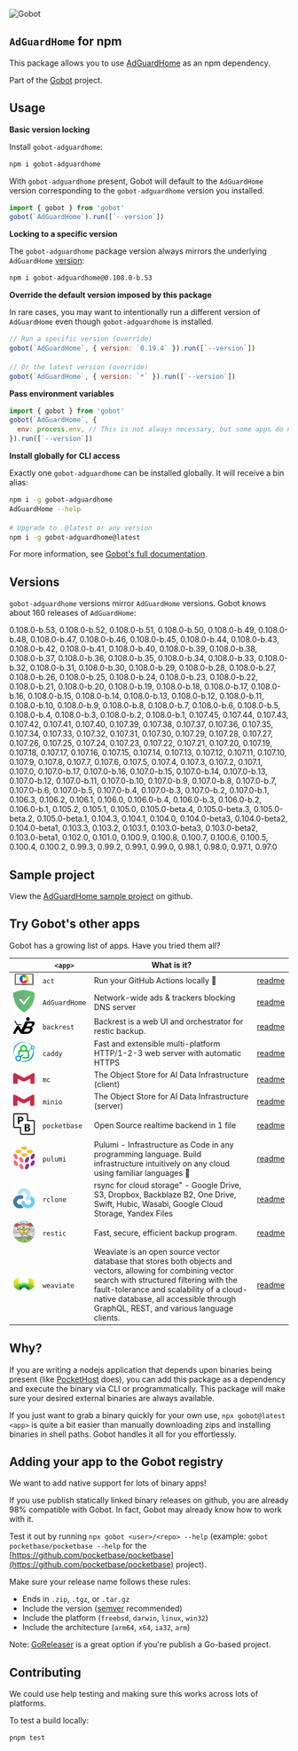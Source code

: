 ![Gobot](https://raw.githubusercontent.com/benallfree/gobot/v1.0.0-alpha.21/assets/gobot-banner-300x.png)

## `AdGuardHome` for npm

This package allows you to use [AdGuardHome](https://adguard.com/adguard-home.html) as an npm dependency.

Part of the [Gobot](https://www.npmjs.com/package/gobot) project.

## Usage

**Basic version locking**

Install `gobot-adguardhome`:

```bash
npm i gobot-adguardhome
```

With `gobot-adguardhome` present, Gobot will default to the `AdGuardHome` version corresponding to the `gobot-adguardhome` version you installed.

```js
import { gobot } from 'gobot'
gobot(`AdGuardHome`).run([`--version`])
```

**Locking to a specific version**

The `gobot-adguardhome` package version always mirrors the underlying `AdGuardHome` [version](#known-versions):

```bash
npm i gobot-adguardhome@0.108.0-b.53
```

**Override the default version imposed by this package**

In rare cases, you may want to intentionally run a different version of `AdGuardHome` even though `gobot-adguardhome` is installed.

```js
// Run a specific version (override)
gobot(`AdGuardHome`, { version: `0.19.4` }).run([`--version`])

// Or the latest version (override)
gobot(`AdGuardHome`, { version: `*` }).run([`--version`])
```

**Pass environment variables**

```js
import { gobot } from 'gobot'
gobot(`AdGuardHome`, {
  env: process.env, // This is not always necessary, but some apps do need it
}).run([`--version`])
```

**Install globally for CLI access**

Exactly one `gobot-adguardhome` can be installed globally. It will receive a bin alias:

```bash
npm i -g gobot-adguardhome
AdGuardHome --help

# Upgrade to  @latest or any version
npm i -g gobot-adguardhome@latest
```

For more information, see [Gobot's full documentation](https://github.com/benallfree/gobot).



## Versions

`gobot-adguardhome` versions mirror `AdGuardHome` versions. Gobot knows about 160 releases of `AdGuardHome`:

0.108.0-b.53, 0.108.0-b.52, 0.108.0-b.51, 0.108.0-b.50, 0.108.0-b.49, 0.108.0-b.48, 0.108.0-b.47, 0.108.0-b.46, 0.108.0-b.45, 0.108.0-b.44, 0.108.0-b.43, 0.108.0-b.42, 0.108.0-b.41, 0.108.0-b.40, 0.108.0-b.39, 0.108.0-b.38, 0.108.0-b.37, 0.108.0-b.36, 0.108.0-b.35, 0.108.0-b.34, 0.108.0-b.33, 0.108.0-b.32, 0.108.0-b.31, 0.108.0-b.30, 0.108.0-b.29, 0.108.0-b.28, 0.108.0-b.27, 0.108.0-b.26, 0.108.0-b.25, 0.108.0-b.24, 0.108.0-b.23, 0.108.0-b.22, 0.108.0-b.21, 0.108.0-b.20, 0.108.0-b.19, 0.108.0-b.18, 0.108.0-b.17, 0.108.0-b.16, 0.108.0-b.15, 0.108.0-b.14, 0.108.0-b.13, 0.108.0-b.12, 0.108.0-b.11, 0.108.0-b.10, 0.108.0-b.9, 0.108.0-b.8, 0.108.0-b.7, 0.108.0-b.6, 0.108.0-b.5, 0.108.0-b.4, 0.108.0-b.3, 0.108.0-b.2, 0.108.0-b.1, 0.107.45, 0.107.44, 0.107.43, 0.107.42, 0.107.41, 0.107.40, 0.107.39, 0.107.38, 0.107.37, 0.107.36, 0.107.35, 0.107.34, 0.107.33, 0.107.32, 0.107.31, 0.107.30, 0.107.29, 0.107.28, 0.107.27, 0.107.26, 0.107.25, 0.107.24, 0.107.23, 0.107.22, 0.107.21, 0.107.20, 0.107.19, 0.107.18, 0.107.17, 0.107.16, 0.107.15, 0.107.14, 0.107.13, 0.107.12, 0.107.11, 0.107.10, 0.107.9, 0.107.8, 0.107.7, 0.107.6, 0.107.5, 0.107.4, 0.107.3, 0.107.2, 0.107.1, 0.107.0, 0.107.0-b.17, 0.107.0-b.16, 0.107.0-b.15, 0.107.0-b.14, 0.107.0-b.13, 0.107.0-b.12, 0.107.0-b.11, 0.107.0-b.10, 0.107.0-b.9, 0.107.0-b.8, 0.107.0-b.7, 0.107.0-b.6, 0.107.0-b.5, 0.107.0-b.4, 0.107.0-b.3, 0.107.0-b.2, 0.107.0-b.1, 0.106.3, 0.106.2, 0.106.1, 0.106.0, 0.106.0-b.4, 0.106.0-b.3, 0.106.0-b.2, 0.106.0-b.1, 0.105.2, 0.105.1, 0.105.0, 0.105.0-beta.4, 0.105.0-beta.3, 0.105.0-beta.2, 0.105.0-beta.1, 0.104.3, 0.104.1, 0.104.0, 0.104.0-beta3, 0.104.0-beta2, 0.104.0-beta1, 0.103.3, 0.103.2, 0.103.1, 0.103.0-beta3, 0.103.0-beta2, 0.103.0-beta1, 0.102.0, 0.101.0, 0.100.9, 0.100.8, 0.100.7, 0.100.6, 0.100.5, 0.100.4, 0.100.2, 0.99.3, 0.99.2, 0.99.1, 0.99.0, 0.98.1, 0.98.0, 0.97.1, 0.97.0

## Sample project

View the [AdGuardHome sample project](https://github.com/benallfree/gobot/tree/v1.0.0-alpha.21/src/apps/AdGuardHome/sample-project) on github.

## Try Gobot's other apps

Gobot has a growing list of apps. Have you tried them all?

| &nbsp;&nbsp;&nbsp;&nbsp;&nbsp;&nbsp;&nbsp;&nbsp;&nbsp;&nbsp;                                                                                              | `<app>`       | What is it?                                                                                                                                                                                                                                                                              |                                                           |
| --------------------------------------------------------------------------------------------------------------------------------------------------------- | ------------- | ---------------------------------------------------------------------------------------------------------------------------------------------------------------------------------------------------------------------------------------------------------------------------------------- | --------------------------------------------------------- |
| [<img src="https://raw.githubusercontent.com/benallfree/gobot/v1.0.0-alpha.21/src/apps/act/logo-50x.png">](https://nektosact.com/)                        | `act`         | Run your GitHub Actions locally 🚀                                                                                                                                                                                                                                                       | [readme](https://www.npmjs.com/package/gobot-act)         |
| [<img src="https://raw.githubusercontent.com/benallfree/gobot/v1.0.0-alpha.21/src/apps/AdGuardHome/logo-50x.png">](https://adguard.com/adguard-home.html) | `AdGuardHome` | Network-wide ads & trackers blocking DNS server                                                                                                                                                                                                                                          | [readme](https://www.npmjs.com/package/gobot-adguardhome) |
| [<img src="https://raw.githubusercontent.com/benallfree/gobot/v1.0.0-alpha.21/src/apps/backrest/logo-50x.png">](https://github.com/garethgeorge/backrest) | `backrest`    | Backrest is a web UI and orchestrator for restic backup.                                                                                                                                                                                                                                 | [readme](https://www.npmjs.com/package/gobot-backrest)    |
| [<img src="https://raw.githubusercontent.com/benallfree/gobot/v1.0.0-alpha.21/src/apps/caddy/logo-50x.png">](https://caddyserver.com/)                    | `caddy`       | Fast and extensible multi-platform HTTP/1-2-3 web server with automatic HTTPS                                                                                                                                                                                                            | [readme](https://www.npmjs.com/package/gobot-caddy)       |
| [<img src="https://raw.githubusercontent.com/benallfree/gobot/v1.0.0-alpha.21/src/apps/mc/logo-50x.png">](https://min.io)                                 | `mc`          | The Object Store for AI Data Infrastructure (client)                                                                                                                                                                                                                                     | [readme](https://www.npmjs.com/package/gobot-mc)          |
| [<img src="https://raw.githubusercontent.com/benallfree/gobot/v1.0.0-alpha.21/src/apps/minio/logo-50x.png">](https://min.io)                              | `minio`       | The Object Store for AI Data Infrastructure (server)                                                                                                                                                                                                                                     | [readme](https://www.npmjs.com/package/gobot-minio)       |
| [<img src="https://raw.githubusercontent.com/benallfree/gobot/v1.0.0-alpha.21/src/apps/pocketbase/logo-50x.png">](https://pocketbase.io)                  | `pocketbase`  | Open Source realtime backend in 1 file                                                                                                                                                                                                                                                   | [readme](https://www.npmjs.com/package/gobot-pocketbase)  |
| [<img src="https://raw.githubusercontent.com/benallfree/gobot/v1.0.0-alpha.21/src/apps/pulumi/logo-50x.png">](https://www.pulumi.com)                     | `pulumi`      | Pulumi - Infrastructure as Code in any programming language. Build infrastructure intuitively on any cloud using familiar languages 🚀                                                                                                                                                   | [readme](https://www.npmjs.com/package/gobot-pulumi)      |
| [<img src="https://raw.githubusercontent.com/benallfree/gobot/v1.0.0-alpha.21/src/apps/rclone/logo-50x.png">](https://rclone.org/)                        | `rclone`      | rsync for cloud storage" - Google Drive, S3, Dropbox, Backblaze B2, One Drive, Swift, Hubic, Wasabi, Google Cloud Storage, Yandex Files                                                                                                                                                  | [readme](https://www.npmjs.com/package/gobot-rclone)      |
| [<img src="https://raw.githubusercontent.com/benallfree/gobot/v1.0.0-alpha.21/src/apps/restic/logo-50x.png">](https://restic.net/)                        | `restic`      | Fast, secure, efficient backup program.                                                                                                                                                                                                                                                  | [readme](https://www.npmjs.com/package/gobot-restic)      |
| [<img src="https://raw.githubusercontent.com/benallfree/gobot/v1.0.0-alpha.21/src/apps/weaviate/logo-50x.png">](https://weaviate.io)                      | `weaviate`    | Weaviate is an open source vector database that stores both objects and vectors, allowing for combining vector search with structured filtering with the fault-tolerance and scalability of a cloud-native database, all accessible through GraphQL, REST, and various language clients. | [readme](https://www.npmjs.com/package/gobot-weaviate)    |

## Why?

If you are writing a nodejs application that depends upon binaries being present (like [PocketHost](https://github.com/pockethost/pockethost) does), you can add this package as a dependency and execute the binary via CLI or programmatically. This package will make sure your desired external binaries are always available.

If you just want to grab a binary quickly for your own use, `npx gobot@latest <app>` is quite a bit easier than manually downloading zips and installing binaries in shell paths. Gobot handles it all for you effortlessly.

## Adding your app to the Gobot registry

We want to add native support for lots of binary apps!

If you use publish statically linked binary releases on github, you are already 98% compatible with Gobot. In fact, Gobot may already know how to work with it.

Test it out by running `npx gobot <user>/<repo> --help` (example: `gobot pocketbase/pocketbase --help` for the [https://github.com/pocketbase/pocketbase](https://github.com/pocketbase/pocketbase) project).

Make sure your release name follows these rules:

- Ends in `.zip`, `.tgz`, or `.tar.gz`
- Include the version ([semver](https://semver.org) recommended)
- Include the platform (`freebsd`, `darwin`, `linux`, `win32`)
- Include the architecture (`arm64`, `x64`, `ia32`, `arm`)

Note: [GoReleaser](https://goreleaser.com/) is a great option if you're publish a Go-based project.

## Contributing

We could use help testing and making sure this works across lots of platforms.

To test a build locally:

```bash
pnpm test
```

